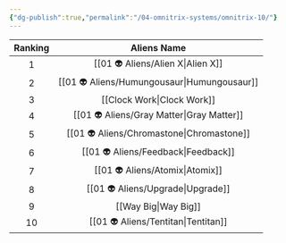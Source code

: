 ```yaml
---
{"dg-publish":true,"permalink":"/04-omnitrix-systems/omnitrix-10/"}
---
```



| Ranking |   Aliens Name    |
| :-----: | :--------------: |
|    1    |   [[01 👽 Aliens/Alien X\|Alien X]]    |
|    2    | [[01 👽 Aliens/Humungousaur\|Humungousaur]] |
|    3    |  [[Clock Work\|Clock Work]]  |
|    4    | [[01 👽 Aliens/Gray Matter\|Gray Matter]]  |
|    5    | [[01 👽 Aliens/Chromastone\|Chromastone]]  |
|    6    |   [[01 👽 Aliens/Feedback\|Feedback]]   |
|    7    |    [[01 👽 Aliens/Atomix\|Atomix]]    |
|    8    |   [[01 👽 Aliens/Upgrade\|Upgrade]]    |
|    9    |   [[Way Big\|Way Big]]    |
|   10    |   [[01 👽 Aliens/Tentitan\|Tentitan]]   |

